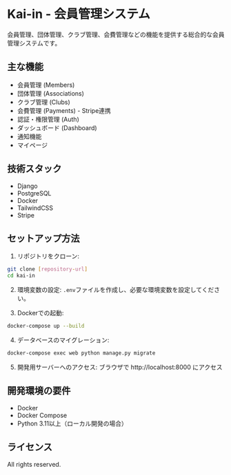 # Kai-in - 会員管理システム

会員管理、団体管理、クラブ管理、会費管理などの機能を提供する総合的な会員管理システムです。

## 主な機能

- 会員管理 (Members)
- 団体管理 (Associations)
- クラブ管理 (Clubs)
- 会費管理 (Payments) - Stripe連携
- 認証・権限管理 (Auth)
- ダッシュボード (Dashboard)
- 通知機能
- マイページ

## 技術スタック

- Django
- PostgreSQL
- Docker
- TailwindCSS
- Stripe

## セットアップ方法

1. リポジトリをクローン:
```bash
git clone [repository-url]
cd kai-in
```

2. 環境変数の設定:
`.env`ファイルを作成し、必要な環境変数を設定してください。

3. Dockerでの起動:
```bash
docker-compose up --build
```

4. データベースのマイグレーション:
```bash
docker-compose exec web python manage.py migrate
```

5. 開発用サーバーへのアクセス:
ブラウザで http://localhost:8000 にアクセス

## 開発環境の要件

- Docker
- Docker Compose
- Python 3.11以上（ローカル開発の場合）

## ライセンス

All rights reserved.
